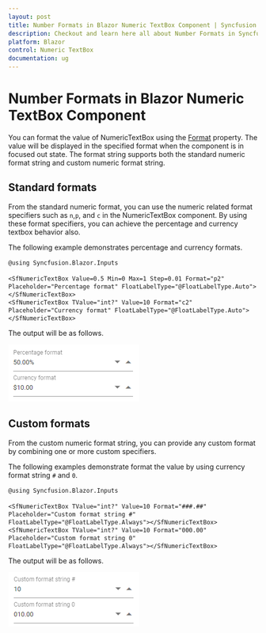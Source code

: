 ```yaml
---
layout: post
title: Number Formats in Blazor Numeric TextBox Component | Syncfusion
description: Checkout and learn here all about Number Formats in Syncfusion Blazor Numeric TextBox component and more.
platform: Blazor
control: Numeric TextBox
documentation: ug
---
```


# Number Formats in Blazor Numeric TextBox Component

You can format the value of NumericTextBox using the [Format](https://help.syncfusion.com/cr/blazor/Syncfusion.Blazor.Charts.ChartSeries.html#Syncfusion_Blazor_Charts_ChartSeries_Type) property.
The value will be displayed in the specified format when the component is in focused out state. The format string
supports both the standard numeric format string and custom numeric format string.

## Standard formats

From the standard numeric format, you can use the numeric related format specifiers such as `n`,`p`, and `c` in the NumericTextBox component. By using these format specifiers, you can achieve the percentage and currency textbox behavior also.

The following example demonstrates percentage and currency formats.

```cshtml
@using Syncfusion.Blazor.Inputs

<SfNumericTextBox Value=0.5 Min=0 Max=1 Step=0.01 Format="p2" Placeholder="Percentage format" FloatLabelType="@FloatLabelType.Auto"></SfNumericTextBox>
<SfNumericTextBox TValue="int?" Value=10 Format="c2" Placeholder="Currency format" FloatLabelType="@FloatLabelType.Auto"></SfNumericTextBox>
```

The output will be as follows.

![NumericTextBox Sample](./images/standard_format.png)

## Custom formats

From the custom numeric format string, you can provide any custom format by
combining one or more custom specifiers.

The following examples demonstrate format the value by using currency format string `#` and `0`.

```cshtml
@using Syncfusion.Blazor.Inputs

<SfNumericTextBox TValue="int?" Value=10 Format="###.##" Placeholder="Custom format string #" FloatLabelType="@FloatLabelType.Always"></SfNumericTextBox>
<SfNumericTextBox TValue="int?" Value=10 Format="000.00" Placeholder="Custom format string 0" FloatLabelType="@FloatLabelType.Always"></SfNumericTextBox>
```

The output will be as follows.

![NumericTextBox Sample](./images/custom_format.png)